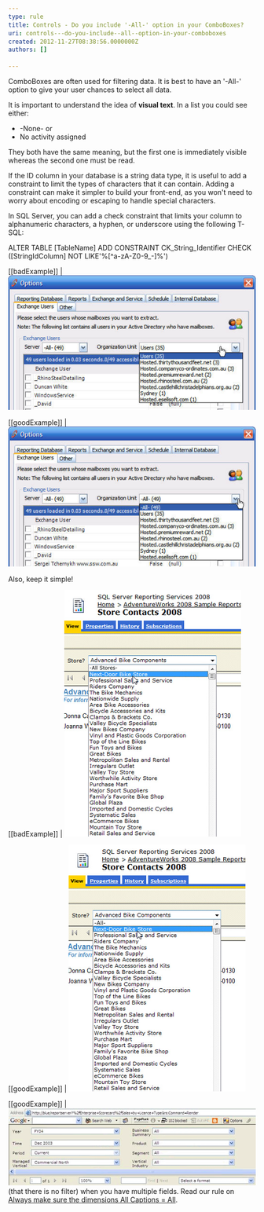 ```yaml
---
type: rule
title: Controls - Do you include '-All-' option in your ComboBoxes?
uri: controls---do-you-include--all--option-in-your-comboboxes
created: 2012-11-27T08:38:56.0000000Z
authors: []

---
```


ComboBoxes are often used for filtering data. It is best to have an '-All-' option to give your user chances to select all data.




It is important to understand the idea of **visual text**. In a list you could see either:

- -None- or
- No activity assigned


They both have the same meaning, but the first one is immediately visible whereas the second one must be read.
 


If the ID column in your database is a string data type, it is useful to add a constraint to limit the types of characters that it can contain. Adding a constraint can make it simpler to build your front-end, as you won't need to worry about encoding or escaping to handle special characters.



In SQL Server, you can add a check constraint that limits your column to alphanumeric characters, a hyphen, or underscore using the following T-SQL:

ALTER TABLE [TableName] ADD CONSTRAINT CK\_String\_Identifier
    CHECK ([StringIdColumn] NOT LIKE'%[^a-zA-Z0-9\_\-]%')







[[badExample]]
| ![ Bad Example - No '-All-' option so the user cannot select all data](../../assets/Combo-ALL-1.jpg)

[[goodExample]]
| ![ Good Example - Having an '-All-' option gives a user a chance to select all data](../../assets/Combo-ALL-2.jpg)

Also, keep it simple!

[[badExample]]
| ![ Bad Example - '-All Stores-' isn't needed](../../assets/SelectAllBad.jpg)

[[goodExample]]
| ![ Good Example - Keep it as a simple '-All-'](../../assets/SelectAllGood.jpg)

[[goodExample]]
| ![ Good Example - Keeping it simple makes it easy to spot ](../../assets/SelectAllVGood.gif)
(that there is no filter) when you have multiple fields.
Read our rule on [Always make sure the dimensions All Captions = All](http://www.ssw.com.au/ssw/Standards/Rules/RulesToBetterBusinessIntelligence.aspx#AllDimensionsTag).
